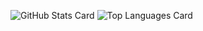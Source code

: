 ![GitHub Stats Card](https://github-readme-stats.vercel.app/api?username=unochanel)
![Top Languages Card](https://github-readme-stats.vercel.app/api/top-langs/?username=unochanel)

